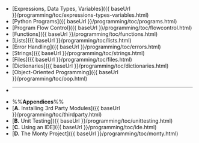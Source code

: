<navigation>

* [Expressions, Data Types, Variables]({{ baseUrl }}/programming/toc/expressions-types-variables.html)
* [Python Programs]({{ baseUrl }}/programming/toc/programs.html)
* [Program Flow Control]({{ baseUrl }}/programming/toc/flowcontrol.html)
* [Functions]({{ baseUrl }}/programming/toc/functions.html)
* [Lists]({{ baseUrl }}/programming/toc/lists.html)
* [Error Handling]({{ baseUrl }}/programming/toc/errors.html)
* [Strings]({{ baseUrl }}/programming/toc/strings.html)
* [Files]({{ baseUrl }}/programming/toc/files.html)
* [Dictionaries]({{ baseUrl }}/programming/toc/dictionaries.html)
* [Object-Oriented Programming]({{ baseUrl }}/programming/toc/oop.html)
* ------------------------------------------------------------------------
* %%**Appendices**%%
* [**A.** Installing 3rd Party Modules]({{ baseUrl }}/programming/toc/thirdparty.html)
* [**B.** Unit Testing]({{ baseUrl }}/programming/toc/unittesting.html)
* [**C.** Using an IDE]({{ baseUrl }}/programming/toc/ide.html)
* [**D.** The Monty Project]({{ baseUrl }}/programming/toc/monty.html)

</navigation>
